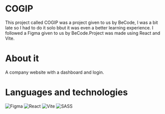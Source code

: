# COGIP

This project called COGIP was a project given to us by BeCode, I was a bit late so I had to do it solo bbut it was even a better learning experience.
I followed a Figma given to us by BeCode.Project was made using React and Vite.

# About it

A company website with a dashboard and login.

# Languages and technologies

![Figma](https://img.shields.io/badge/figma-%23F24E1E.svg?style=for-the-badge&logo=figma&logoColor=white)
![React](https://img.shields.io/badge/react-%2320232a.svg?style=for-the-badge&logo=react&logoColor=%2361DAFB)
![Vite](https://img.shields.io/badge/vite-%23646CFF.svg?style=for-the-badge&logo=vite&logoColor=white)
![SASS](https://img.shields.io/badge/SASS-hotpink.svg?style=for-the-badge&logo=SASS&logoColor=white)
